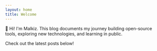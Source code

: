 ```yaml
---
layout: home
title: Welcome
---
```


👋 Hi! I'm Malkiz. This blog documents my journey building open-source tools, exploring new technologies, and learning in public.

Check out the latest posts below!
